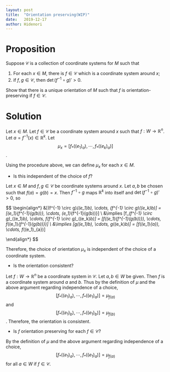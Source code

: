 ```yaml
---
layout: post
title:  "Orientation preserving(WIP)"
date:   2019-12-17
author: Hidenori
---
```


# Proposition
Suppose $\mathcal{C}$ is a collection of coordinate systems for $M$ such that

1. For each $x \in M$, there is $f \in \mathcal{C}$ which is a coordinate system around $x$;
1. if $f, g \in \mathcal{C}$, then $\det(f^{-1} \circ g)' > 0$.

Show that there is a unique orientation of $M$ such that $f$ is orientation-preserving if $f \in \mathcal{C}$.

# Solution
Let $x \in M$.
Let $f \in \mathcal{C}$ be a coordinate system around $x$ such that $f:W \rightarrow \mathbb{R}^n$.
Let $a = f^{-1}(x) \in \mathbb{R}^k$.
Let $$\mu_x = [f_*((e_1)_a), \cdots, f_*((e_k)_a)]$$.

Using the procedure above, we can define $\mu_x$ for each $x \in M$.

* Is this independent of the choice of $f$?

Let $x \in M$ and $f, g \in \mathcal{C}$ be coordinate systems around $x$.
Let $a, b$ be chosen such that $f(a) = g(b) = x$.
Then $f^{-1} \circ g$ maps $\mathbb{R}^k$ into itself and $\det(f^{-1} \circ g)' > 0$, so

$$
\begin{align*}
  &[(f^{-1} \circ g)_*((e_1)_b), \cdots, (f^{-1} \circ g)_*((e_k)_b)] = [(e_1)_{f^{-1}(g(b))}, \cdots, (e_1)_{f^{-1}(g(b))}] \\
  &\implies [f_*(f^{-1} \circ g)_*((e_1)_b), \cdots, f_*(f^{-1} \circ g)_*((e_k)_b)] = [f_*((e_1)_{f^{-1}(g(b))}), \cdots, f_*((e_1)_{f^{-1}(g(b))})] \\
  &\implies [g_*((e_1)_b), \cdots, g_*((e_k)_b)] = [f_*((e_1)_{a}), \cdots, f_*((e_1)_{a})]

\end{align*}
$$

Therefore, the choice of orientation $\mu_x$ is independent of the choice of a coordinate system.

* Is the orientation consistent?

Let $f: W \rightarrow \mathbb{R}^n$ be a coordinate system in $\mathcal{C}$.
Let $a, b \in W$ be given.
Then $f$ is a coordinate system around $a$ and $b$.
Thus by the definition of $\mu$ and the above argument regarding independence of a choice, $$[f_*((e_1)_a), \cdots, f_*((e_1)_a)] = \mu_{f(a)}$$ and $$[f_*((e_1)_b), \cdots, f_*((e_1)_b)] = \mu_{f(b)}$$.
Therefore, the orientation is consistent.

* Is $f$ orientation preserving for each $f \in \mathcal{C}$?

By the definition of $\mu$ and the above argument regarding independence of a choice, $$[f_*((e_1)_a), \cdots, f_*((e_1)_a)] = \mu_{f(a)}$$ for all $a \in W$ if $f \in \mathcal{C}$.
